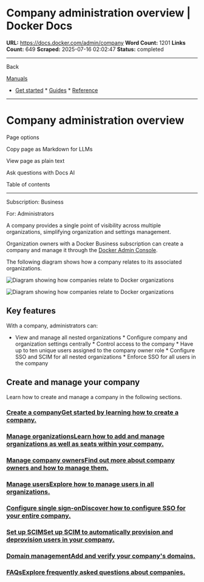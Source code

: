 # Company administration overview | Docker Docs

**URL:** https://docs.docker.com/admin/company
**Word Count:** 1201
**Links Count:** 649
**Scraped:** 2025-07-16 02:02:47
**Status:** completed

---

Back

[Manuals](https://docs.docker.com/manuals/)

  * [Get started](https://docs.docker.com/get-started/)   * [Guides](https://docs.docker.com/guides/)   * [Reference](https://docs.docker.com/reference/)

* * *

# Company administration overview

Page options

Copy page as Markdown for LLMs

View page as plain text

Ask questions with Docs AI

Table of contents

* * *

Subscription: Business

For: Administrators

A company provides a single point of visibility across multiple organizations, simplifying organization and settings management.

Organization owners with a Docker Business subscription can create a company and manage it through the [Docker Admin Console](https://app.docker.com/admin).

The following diagram shows how a company relates to its associated organizations.

![Diagram showing how companies relate to Docker organizations](https://docs.docker.com/admin/images/docker-admin-structure.webp)

![Diagram showing how companies relate to Docker organizations](https://docs.docker.com/admin/images/docker-admin-structure.webp)

## Key features

With a company, administrators can:

  * View and manage all nested organizations   * Configure company and organization settings centrally   * Control access to the company   * Have up to ten unique users assigned to the company owner role   * Configure SSO and SCIM for all nested organizations   * Enforce SSO for all users in the company

## Create and manage your company

Learn how to create and manage a company in the following sections.

### [Create a companyGet started by learning how to create a company.](https://docs.docker.com/admin/company/new-company/)

### [Manage organizationsLearn how to add and manage organizations as well as seats within your company.](https://docs.docker.com/admin/company/organizations/)

### [Manage company ownersFind out more about company owners and how to manage them.](https://docs.docker.com/admin/company/owners/)

### [Manage usersExplore how to manage users in all organizations.](https://docs.docker.com/admin/company/users/)

### [Configure single sign-onDiscover how to configure SSO for your entire company.](https://docs.docker.com/security/for-admins/single-sign-on/)

### [Set up SCIMSet up SCIM to automatically provision and deprovision users in your company.](https://docs.docker.com/security/for-admins/provisioning/scim/)

### [Domain managementAdd and verify your company's domains.](https://docs.docker.com/security/for-admins/domain-management/)

### [FAQsExplore frequently asked questions about companies.](https://docs.docker.com/faq/admin/company-faqs/)
